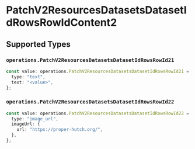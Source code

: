 # PatchV2ResourcesDatasetsDatasetIdRowsRowIdContent2


## Supported Types

### `operations.PatchV2ResourcesDatasetsDatasetIdRowsRowId21`

```typescript
const value: operations.PatchV2ResourcesDatasetsDatasetIdRowsRowId21 = {
  type: "text",
  text: "<value>",
};
```

### `operations.PatchV2ResourcesDatasetsDatasetIdRowsRowId22`

```typescript
const value: operations.PatchV2ResourcesDatasetsDatasetIdRowsRowId22 = {
  type: "image_url",
  imageUrl: {
    url: "https://proper-hutch.org/",
  },
};
```

